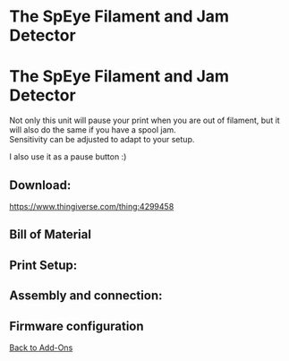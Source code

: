 # The SpEye Filament and Jam Detector
<right> <h1>The SpEye Filament and Jam Detector</h1> </right>

Not only this unit will pause your print when you are out of filament, but it will also do the same if you have a spool jam.  
Sensitivity can be adjusted to adapt to your setup.

I also use it as a pause button :)  

## Download: 
https://www.thingiverse.com/thing:4299458

## Bill of Material

## Print Setup:

## Assembly and connection:

## Firmware configuration

[Back to Add-Ons](//modsandmore.md)
